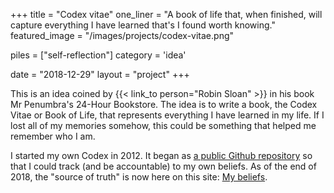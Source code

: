 +++
title = "Codex vitae"
one_liner = "A book of life that, when finished, will capture everything I have learned that's I found worth knowing."
featured_image = "/images/projects/codex-vitae.png"

piles = ["self-reflection"]
category = 'idea'

date = "2018-12-29"
layout = "project"
+++

This is an idea coined by {{< link_to person="Robin Sloan" >}} in his book Mr Penumbra's 24-Hour Bookstore. The idea is to write a book, the Codex Vitae or Book of Life, that represents everything I have learned in my life. If I lost all of my memories somehow, this could be something that helped me remember who I am.

I started my own Codex in 2012. It began as [a public Github repository](https://github.com/busterbenson/public/blob/master/book-of-beliefs.md) so that I could track (and be accountable) to my own beliefs. As of the end of 2018, the "source of truth" is now here on this site: <a href="/beliefs">My beliefs</a>.

